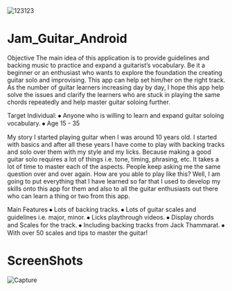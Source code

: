 ![123123](https://user-images.githubusercontent.com/43224388/88148416-2d2a5900-cbc4-11ea-947a-be79fa3d09db.PNG)

# Jam_Guitar_Android

Objective
The main idea of this application is to provide guidelines and backing music to practice and expand a guitarist’s vocabulary. Be it a beginner or an enthusiast who wants to explore the foundation the creating guitar solo and improvising. This app can help set him/her on the right track. 
As the number of guitar learners increasing day by day, I hope this app help solve the issues and clarify the learners who are stuck in playing the same chords repeatedly and help master guitar soloing further.

Target Individual:
⦁	Anyone who is willing to learn and expand guitar soloing vocabulary.
⦁	Age 15 - 35

My story
I started playing guitar when I was around 10 years old. I started with basics and after all these years I have come to play with backing tracks and solo over them with my style and my licks. Because making a good guitar solo requires a lot of things i.e. tone, timing, phrasing, etc. It takes a lot of time to master each of the aspects. People keep asking me the same question over and over again. How are you able to play like this? Well, I am going to put everything that I have learned so far that I used to develop my skills onto this app for them and also to all the guitar enthusiasts out there who can learn a thing or two from this app.

Main Features
⦁	Lots of backing tracks.
⦁	Lots of guitar scales and guidelines i.e. major, minor.
⦁	Licks playthrough videos.
⦁	Display chords and Scales for the track.
⦁	Including backing tracks from Jack Thammarat.
⦁	With over 50 scales and tips to master the guitar!

# ScreenShots
![Capture](https://user-images.githubusercontent.com/43224388/88147731-3a931380-cbc3-11ea-9b5d-2359a0d4ba99.PNG)


